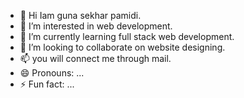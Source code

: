 - 👋 Hi Iam guna sekhar pamidi.
- 👀 I’m interested in web development.
- 🌱 I’m currently learning full stack web development.
- 💞️ I’m looking to collaborate on website designing.
- 📫 you will connect me through mail.
- 😄 Pronouns: ...
- ⚡ Fun fact: ...

<!---
gunasekhar0312/gunasekhar0312 is a ✨ special ✨ repository because its `README.md` (this file) appears on your GitHub profile.
You can click the Preview link to take a look at your changes.
--->
